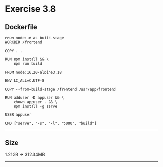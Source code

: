 # Exercise 3.8

## Dockerfile

```
FROM node:16 as build-stage
WORKDIR /frontend

COPY . .

RUN npm install && \
    npm run build

FROM node:16.20-alpine3.18

ENV LC_ALL=C.UTF-8

COPY --from=build-stage /frontend /usr/app/frontend

RUN adduser -D appuser && \
    chown appuser . && \
    npm install -g serve

USER appuser

CMD ["serve", "-s", "-l", "5000", "build"]
```

---

## Size

1.21GB -> 312.34MB

---
